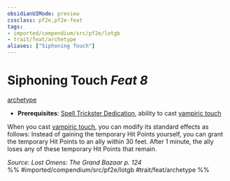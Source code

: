 ```yaml
---
obsidianUIMode: preview
cssclass: pf2e,pf2e-feat
tags:
- imported/compendium/src/pf2e/lotgb
- trait/feat/archetype
aliases: ["Siphoning Touch"]
---
```

# Siphoning Touch  *Feat 8*  
[archetype](archetype.md)  

- **Prerequisites**: [Spell Trickster Dedication](spell-trickster-dedication-lotgb.md), ability to cast [vampiric touch](../spells/vampiric-touch.md)

When you cast [vampiric touch](../spells/vampiric-touch.md), you can modify its standard effects as follows: Instead of gaining the temporary Hit Points yourself, you can grant the temporary Hit Points to an ally within 30 feet. After 1 minute, the ally loses any of these temporary Hit Points that remain.

*Source: Lost Omens: The Grand Bazaar p. 124*  
%% #imported/compendium/src/pf2e/lotgb #trait/feat/archetype %%
